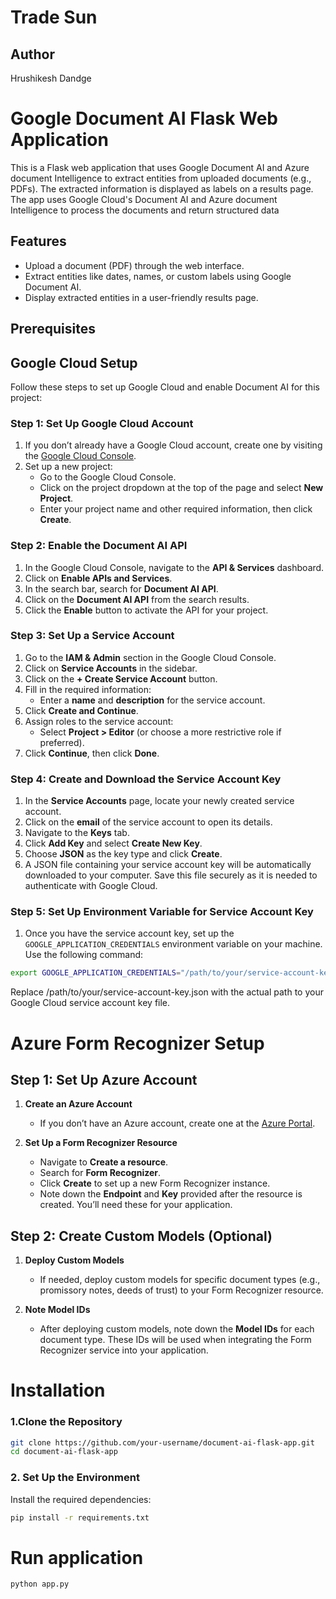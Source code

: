 # Trade Sun

## Author
Hrushikesh Dandge

# Google Document AI Flask Web Application

This is a Flask web application that uses Google Document AI and Azure document Intelligence to extract entities from uploaded documents (e.g., PDFs). The extracted information is displayed as labels on a results page. The app uses Google Cloud's Document AI  and Azure document Intelligence to process the documents and return structured data
## Features

- Upload a document (PDF) through the web interface.
- Extract entities like dates, names, or custom labels using Google Document AI.
- Display extracted entities in a user-friendly results page.

## Prerequisites


## Google Cloud Setup

Follow these steps to set up Google Cloud and enable Document AI for this project:

### Step 1: Set Up Google Cloud Account
1. If you don’t already have a Google Cloud account, create one by visiting the [Google Cloud Console](https://console.cloud.google.com/).
2. Set up a new project:
    - Go to the Google Cloud Console.
    - Click on the project dropdown at the top of the page and select **New Project**.
    - Enter your project name and other required information, then click **Create**.

### Step 2: Enable the Document AI API
1. In the Google Cloud Console, navigate to the **API & Services** dashboard.
2. Click on **Enable APIs and Services**.
3. In the search bar, search for **Document AI API**.
4. Click on the **Document AI API** from the search results.
5. Click the **Enable** button to activate the API for your project.

### Step 3: Set Up a Service Account
1. Go to the **IAM & Admin** section in the Google Cloud Console.
2. Click on **Service Accounts** in the sidebar.
3. Click on the **+ Create Service Account** button.
4. Fill in the required information:
    - Enter a **name** and **description** for the service account.
5. Click **Create and Continue**.
6. Assign roles to the service account:
    - Select **Project > Editor** (or choose a more restrictive role if preferred).
7. Click **Continue**, then click **Done**.

### Step 4: Create and Download the Service Account Key
1. In the **Service Accounts** page, locate your newly created service account.
2. Click on the **email** of the service account to open its details.
3. Navigate to the **Keys** tab.
4. Click **Add Key** and select **Create New Key**.
5. Choose **JSON** as the key type and click **Create**.
6. A JSON file containing your service account key will be automatically downloaded to your computer. Save this file securely as it is needed to authenticate with Google Cloud.

### Step 5: Set Up Environment Variable for Service Account Key
1. Once you have the service account key, set up the `GOOGLE_APPLICATION_CREDENTIALS` environment variable on your machine. Use the following command:

```bash
export GOOGLE_APPLICATION_CREDENTIALS="/path/to/your/service-account-key.json"
````

Replace /path/to/your/service-account-key.json with the actual path to your Google Cloud service account key file.


# Azure Form Recognizer Setup

## Step 1: Set Up Azure Account

1. **Create an Azure Account**
   - If you don’t have an Azure account, create one at the [Azure Portal](https://portal.azure.com).

2. **Set Up a Form Recognizer Resource**
   - Navigate to **Create a resource**.
   - Search for **Form Recognizer**.
   - Click **Create** to set up a new Form Recognizer instance.
   - Note down the **Endpoint** and **Key** provided after the resource is created. You’ll need these for your application.

## Step 2: Create Custom Models (Optional)

1. **Deploy Custom Models**
   - If needed, deploy custom models for specific document types (e.g., promissory notes, deeds of trust) to your Form Recognizer resource.

2. **Note Model IDs**
   - After deploying custom models, note down the **Model IDs** for each document type. These IDs will be used when integrating the Form Recognizer service into your application.






# Installation

### 1.Clone the Repository

```bash 
git clone https://github.com/your-username/document-ai-flask-app.git
cd document-ai-flask-app
```

### 2. Set Up the Environment

Install the required dependencies:

```bash 
pip install -r requirements.txt
```

# Run application

```bash 
python app.py
```

